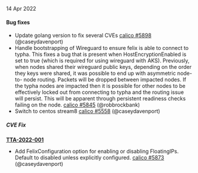14 Apr 2022

#### Bug fixes

 - Update golang version to fix several CVEs [calico #5898](https://github.com/projectcalico/calico/pull/5898) (@caseydavenport)
 - Handle bootstrapping of Wireguard to ensure felix is able to connect to typha. This fixes a bug that is present when HostEncryptionEnabled is set to true (which is required for using wireguard with AKS). Previously, when nodes shared their wireguard public keys, depending on the order they keys were shared, it was possible to end up with asymmetric node-to- node routing. Packets will be dropped between impacted nodes. If the typha nodes are impacted then it is possible for other nodes to be effectively locked out from connecting to typha and the routing issue will persist. This will be apparent through persistent readiness checks failing on the node. [calico #5845](https://github.com/projectcalico/calico/pull/5845) (@robbrockbank)
 - Switch to centos stream8 [calico #5558](https://github.com/projectcalico/calico/pull/5558) (@caseydavenport)

##### CVE Fix 

**[TTA-2022-001](https://www.tigera.io/security-bulletins-tta-2022-001/)**

- Add FelixConfiguration option for enabling or disabling FloatingIPs. Default to disabled unless explicitly configured. [calico #5873](https://github.com/projectcalico/calico/pull/5873) (@caseydavenport)
